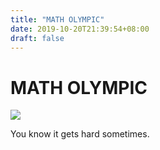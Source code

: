 ```yaml
---
title: "MATH OLYMPIC"
date: 2019-10-20T21:39:54+08:00
draft: false
---
```


# MATH OLYMPIC
![](http://cdn.nemoworks.info/ycao.cc/images/MATH-OLYMPIC.jpg)

You know it gets hard sometimes.